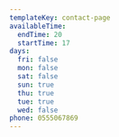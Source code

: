 ```yaml
---
templateKey: contact-page
availableTime:
  endTime: 20
  startTime: 17
days:
  fri: false
  mon: false
  sat: false
  sun: true
  thu: true
  tue: true
  wed: false
phone: 0555067869
---
```

